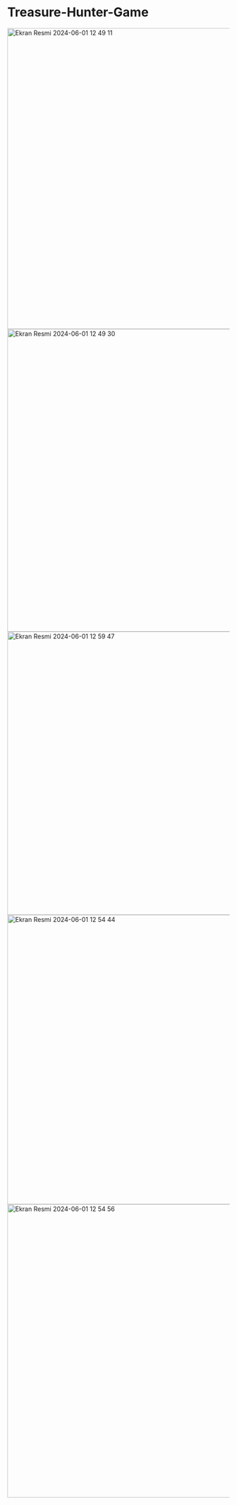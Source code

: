 # Treasure-Hunter-Game


<img width="681" alt="Ekran Resmi 2024-06-01 12 49 11" src="https://github.com/zeynepplbyk/Treasure-Hunter-Game/assets/125740535/1a6509ae-ee40-4bc7-8205-1de57b32fc3c">



<img width="685" alt="Ekran Resmi 2024-06-01 12 49 30" src="https://github.com/zeynepplbyk/Treasure-Hunter-Game/assets/125740535/a57f8eca-a063-4ee3-87d5-75b6fe768b50">

<img width="641" alt="Ekran Resmi 2024-06-01 12 59 47" src="https://github.com/zeynepplbyk/Treasure-Hunter-Game/assets/125740535/5ae316a6-5706-40d7-affd-2a9773ffe066">
<img width="655" alt="Ekran Resmi 2024-06-01 12 54 44" src="https://github.com/zeynepplbyk/Treasure-Hunter-Game/assets/125740535/28a10435-6f24-44db-8471-8c2d8dc9a6ed">


<img width="664" alt="Ekran Resmi 2024-06-01 12 54 56" src="https://github.com/zeynepplbyk/Treasure-Hunter-Game/assets/125740535/ba3963c2-6df8-4cd5-93dd-c2a772ed6c4d">
